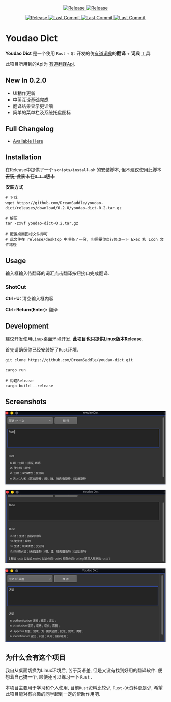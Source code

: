<p align="center">
    <a href="https://www.rust-lang.org" target="_blank">
    <img src="https://img.shields.io/badge/-Rust v1.45-ef5285" alt="Release"/>
    </a>
    <a href="https://github.com/rust-qt" target="_blank">
    <img src="https://img.shields.io/badge/-Rust Qt v0.5.0-7200da" alt="Release"/>
    </a>
</p>
<p align="center">
    <a href="https://github.com/DreamSaddle/youdao-dict/releases">
    <img src="https://img.shields.io/github/v/release/DreamSaddle/youdao-dict?style=badge&color=58C9B9" alt="Release"/>
    </a>
    <a href="https://github.com/DreamSaddle/youdao-dict/commits/master">
    <img src="https://img.shields.io/github/last-commit/DreamSaddle/youdao-dict?style=badge&color=30A9DE" alt="Last Commit"/>
    </a>
    <a href="https://github.com/DreamSaddle/youdao-dict/issues">
    <img src="https://img.shields.io/github/issues/DreamSaddle/youdao-dict?style=badge&color=E71D36" alt="Last Commit"/>
    </a>
    <a href="https://github.com/DreamSaddle/youdao-dict/blob/master/LICENSE">
    <img src="https://img.shields.io/github/license/DreamSaddle/youdao-dict?style=badge&color=EFDC05" alt="Last Commit"/>
    </a>
</p>

# Youdao Dict

**Youdao Dict** 是一个使用 `Rust` + `Qt` 开发的仿<u>有道词典</u>的**翻译** + **词典** 工具.

此项目所用到的Api为 [有道翻译Api](http://fanyi.youdao.com/?_blank).



## New In 0.2.0

+ UI稍作更新
+ 中英互译基础完成
+ 翻译结果显示更详细
+ 简单的菜单栏及系统托盘图标



## Full Changelog

* [Available Here](CHANGELOG.md)



## Installation

~~在Release中提供了一个 `scripts/install.sh` 的安装脚本, 但不建议使用此脚本安装, 此脚本在`0.1.0`版本~~

**安装方式**

```shell
# 下载
wget https://github.com/DreamSaddle/youdao-dict/releases/download/0.2.0/youdao-dict-0.2.tar.gz

# 解压
tar -zxvf youdao-dict-0.2.tar.gz

# 配置桌面图标文件即可
# 此文件在 release/desktop 中准备了一份, 但需要你自行修改一下 Exec 和 Icon 文件路径
```



## Usage

输入框输入待翻译的词汇点击翻译按钮接口完成翻译.

### ShotCut

**Ctrl+U:** 清空输入框内容

**Ctrl+Return(Enter):** 翻译



## Development

建议开发使用`Linux`桌面环境开发. **此项目也只提供Linux版本Release**.

首先请确保你已经安装好了`Rust`环境.

```shell
git clone https://github.com/DreamSaddle/youdao-dict.git

cargo run

# 构建Release
cargo build --release
```



## Screenshots



![zh-en](media/screenshots/001.png)



![en-zh](media/screenshots/002.png)



![en-zh](media/screenshots/003.png)



## 为什么会有这个项目

我自从桌面切换为Linux环境后, 苦于英语差, 但是又没有找到好用的翻译软件. 便想着自己搞一个, 顺便还可以练习一下 `Rust` .

本项目主要用于学习和个人使用, 目前`Rust`资料比较少, `Rust-Qt`资料更是少, 希望此项目能对有兴趣的同学起到一定的帮助作用吧.